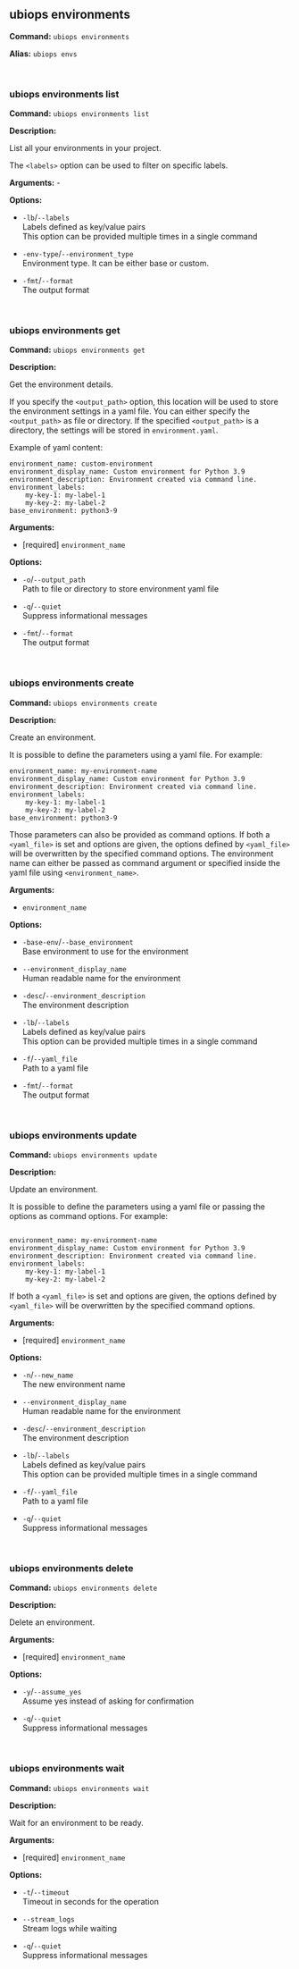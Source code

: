 ## ubiops environments

**Command:** `ubiops environments`

**Alias:** `ubiops envs`


<br/>

### ubiops environments list

**Command:** `ubiops environments list`

**Description:**

List all your environments in your project.

The `<labels>` option can be used to filter on specific labels.

**Arguments:** - 

**Options:**

- `-lb`/`--labels`<br/>Labels defined as key/value pairs<br/>This option can be provided multiple times in a single command

- `-env-type`/`--environment_type`<br/>Environment type. It can be either base or custom.

- `-fmt`/`--format`<br/>The output format


<br/>

### ubiops environments get

**Command:** `ubiops environments get`

**Description:**

Get the environment details.

If you specify the `<output_path>` option, this location will be used to store the
environment settings in a yaml file. You can either specify the `<output_path>` as
file or directory. If the specified `<output_path>` is a directory, the settings
will be stored in `environment.yaml`.


Example of yaml content:
```
environment_name: custom-environment
environment_display_name: Custom environment for Python 3.9
environment_description: Environment created via command line.
environment_labels:
    my-key-1: my-label-1
    my-key-2: my-label-2
base_environment: python3-9
```

**Arguments:**

- [required] `environment_name`



**Options:**

- `-o`/`--output_path`<br/>Path to file or directory to store environment yaml file

- `-q`/`--quiet`<br/>Suppress informational messages

- `-fmt`/`--format`<br/>The output format


<br/>

### ubiops environments create

**Command:** `ubiops environments create`

**Description:**

Create an environment.


It is possible to define the parameters using a yaml file.
For example:
```
environment_name: my-environment-name
environment_display_name: Custom environment for Python 3.9
environment_description: Environment created via command line.
environment_labels:
    my-key-1: my-label-1
    my-key-2: my-label-2
base_environment: python3-9
```

Those parameters can also be provided as command options. If both a `<yaml_file>` is set and
options are given, the options defined by `<yaml_file>` will be overwritten by the specified command options.
The environment name can either be passed as command argument or specified inside the yaml file using
`<environment_name>`.

**Arguments:**

- `environment_name`



**Options:**

- `-base-env`/`--base_environment`<br/>Base environment to use for the environment

- `--environment_display_name`<br/>Human readable name for the environment

- `-desc`/`--environment_description`<br/>The environment description

- `-lb`/`--labels`<br/>Labels defined as key/value pairs<br/>This option can be provided multiple times in a single command

- `-f`/`--yaml_file`<br/>Path to a yaml file

- `-fmt`/`--format`<br/>The output format


<br/>

### ubiops environments update

**Command:** `ubiops environments update`

**Description:**

Update an environment.


It is possible to define the parameters using a yaml file or passing the options as command options.
For example:
```

environment_name: my-environment-name
environment_display_name: Custom environment for Python 3.9
environment_description: Environment created via command line.
environment_labels:
    my-key-1: my-label-1
    my-key-2: my-label-2
```

If both a `<yaml_file>` is set and options are given, the options defined by `<yaml_file>` will be overwritten by
the specified command options.

**Arguments:**

- [required] `environment_name`



**Options:**

- `-n`/`--new_name`<br/>The new environment name

- `--environment_display_name`<br/>Human readable name for the environment

- `-desc`/`--environment_description`<br/>The environment description

- `-lb`/`--labels`<br/>Labels defined as key/value pairs<br/>This option can be provided multiple times in a single command

- `-f`/`--yaml_file`<br/>Path to a yaml file

- `-q`/`--quiet`<br/>Suppress informational messages


<br/>

### ubiops environments delete

**Command:** `ubiops environments delete`

**Description:**

Delete an environment.

**Arguments:**

- [required] `environment_name`



**Options:**

- `-y`/`--assume_yes`<br/>Assume yes instead of asking for confirmation

- `-q`/`--quiet`<br/>Suppress informational messages


<br/>

### ubiops environments wait

**Command:** `ubiops environments wait`

**Description:**

Wait for an environment to be ready.

**Arguments:**

- [required] `environment_name`



**Options:**

- `-t`/`--timeout`<br/>Timeout in seconds for the operation

- `--stream_logs`<br/>Stream logs while waiting

- `-q`/`--quiet`<br/>Suppress informational messages


<br/>
